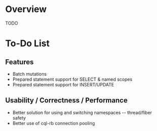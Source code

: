 Overview
========

TODO

To-Do List
==========

## Features

* Batch mutations
* Prepared statement support for SELECT & named scopes
* Prepared statement support for INSERT/UPDATE

## Usability / Correctness / Performance

* Better solution for using and switching namespaces -- thread/fiber safety
* Better use of cql-rb connection pooling
